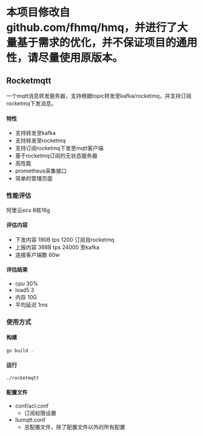 # 本项目修改自 github.com/fhmq/hmq，并进行了大量基于需求的优化，并不保证项目的通用性，请尽量使用原版本。
## Rocketmqtt
一个mqtt消息转发服务器，支持根据topic转发至kafka/rocketmq，并支持订阅rocketmq下发消息。
#### 特性
- 支持转发至kafka
- 支持转发至rocketmq
- 支持订阅rocketmq下发至mqtt客户端
- 基于rocketmq订阅的无状态服务器
- 高性能
- prometheus采集接口
- 简单的管理页面
### 性能评估
阿里云ecs 8核16g
#### 评估内容
- 下发内容 190B tps 1200 订阅自rocketmq
- 上报内容 368B tps 24000 至kafka
- 连接客户端数 60w
#### 评估结果
- cpu 30%
- load5 3
- 内存 10G
- 平均延迟 1ms

### 使用方式
#### 构建
```
go build .
```
#### 运行
```
./rocketmqtt
```
#### 配置文件
- conf/acl.conf
  - 订阅权限设置
- liumqtt.conf
  - 总配置文件，除了配置文件以外的所有配置